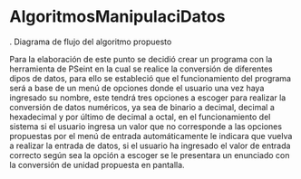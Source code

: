 # AlgoritmosManipulaciDatos
. Diagrama de flujo del algoritmo propuesto

Para la elaboración de este punto se decidió crear un programa con la herramienta de PSeint en la cual se realice la conversión de diferentes dipos de datos, para ello se estableció que el
funcionamiento del programa será a base de un menú de opciones donde el usuario una vez haya
ingresado su nombre, este tendrá tres opciones a escoger para realizar la conversión de datos
numéricos, ya sea de binario a decimal, decimal a hexadecimal y por último de decimal a octal, en
el funcionamiento del sistema si el usuario ingresa un valor que no corresponde a las opciones
propuestas por el menú de entrada automáticamente le indicara que vuelva a realizar la entrada de
datos, si el usuario ha ingresado el valor de entrada correcto según sea la opción a escoger se le
presentara un enunciado con la conversión de unidad propuesta en pantalla.
